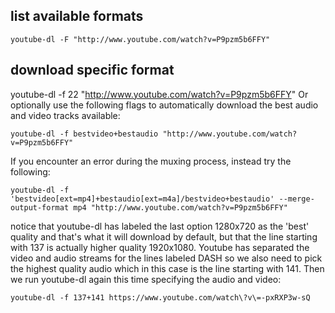 ## list available formats

`youtube-dl -F "http://www.youtube.com/watch?v=P9pzm5b6FFY"`

## download specific format

youtube-dl -f 22 "http://www.youtube.com/watch?v=P9pzm5b6FFY"
Or optionally use the following flags to automatically download the best audio and video tracks available:

`youtube-dl -f bestvideo+bestaudio "http://www.youtube.com/watch?v=P9pzm5b6FFY"`

If you encounter an error during the muxing process, instead try the following:

`youtube-dl -f 'bestvideo[ext=mp4]+bestaudio[ext=m4a]/bestvideo+bestaudio' --merge-output-format mp4 "http://www.youtube.com/watch?v=P9pzm5b6FFY"`

notice that youtube-dl has labeled the last option 1280x720 as the 'best' quality and that's what it will download by default, but that the line starting with 137 is actually higher quality 1920x1080. Youtube has separated the video and audio streams for the lines labeled DASH so we also need to pick the highest quality audio which in this case is the line starting with 141. Then we run youtube-dl again this time specifying the audio and video:

`youtube-dl -f 137+141 https://www.youtube.com/watch\?v\=-pxRXP3w-sQ`
